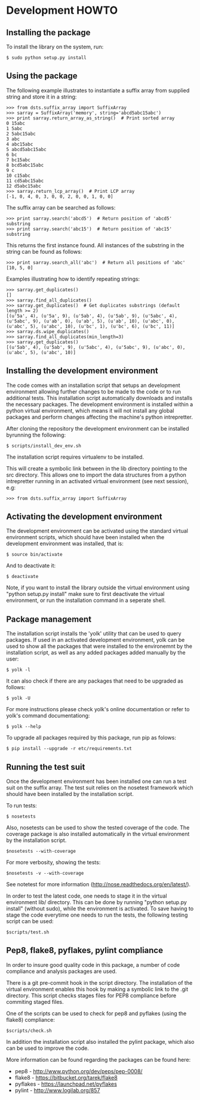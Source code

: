 Development HOWTO
=================

Installing the package
----------------------

To install the library on the system, run:

    $ sudo python setup.py install

Using the package
-----------------

The following example illustrates to instantiate a suffix array from supplied string and store it in a string:

    >>> from dsts.suffix_array import SuffixArray
    >>> sarray = SuffixArray('memory', string='abcd5abc15abc')
    >>> print sarray.return_array_as_string()  # Print sorted array
    0 15abc
    1 5abc
    2 5abc15abc
    3 abc
    4 abc15abc
    5 abcd5abc15abc
    6 bc
    7 bc15abc
    8 bcd5abc15abc
    9 c
    10 c15abc
    11 cd5abc15abc
    12 d5abc15abc
    >>> sarray.return_lcp_array()  # Print LCP array
    [-1, 0, 4, 0, 3, 0, 0, 2, 0, 0, 1, 0, 0]

The suffix array can be searched as follows:

    >>> print sarray.search('abcd5')  # Return position of 'abcd5' substring
    >>> print sarray.search('abc15')  # Return position of 'abc15' substring

This returns the first instance found. All instances of the substring in the string can be found as follows:
    
    >>> print sarray.search_all('abc')  # Return all positions of 'abc'
    [10, 5, 0]

Examples illustrating how to identify repeating strings:

    >>> sarray.get_duplicates()
    []
    >>> sarray.find_all_duplicates()
    >>> sarray.get_duplicates()  # Get duplicates substrings (default length >= 2)
    [(u'5a', 4), (u'5a', 9), (u'5ab', 4), (u'5ab', 9), (u'5abc', 4), (u'5abc', 9), (u'ab', 0), (u'ab', 5), (u'ab', 10), (u'abc', 0), (u'abc', 5), (u'abc', 10), (u'bc', 1), (u'bc', 6), (u'bc', 11)]
    >>> sarray.ds.wipe_duplicates()
    >>> sarray.find_all_duplicates(min_length=3)
    >>> sarray.get_duplicates()
    [(u'5ab', 4), (u'5ab', 9), (u'5abc', 4), (u'5abc', 9), (u'abc', 0), (u'abc', 5), (u'abc', 10)]

Installing the development environment
--------------------------------------

The code comes with an installation script that setups an development environment allowing further changes to be made to the code or to run additional tests. This installation script automatically downloads and installs the necessary packages. The development environment is installed within a python virtual environment, which means it will not install any global packages and perform changes affecting the machine's python intrepretter.

After cloning the repository the development environment can be installed byrunning the following:

    $ scripts/install_dev_env.sh

The installation script requires virtualenv to be installed. 

This will create a symbolic link between in the lib directory pointing to the src directory. This allows one to import the data structures from a python intrepretter running in an activated virtual environment (see next session), e.g:

    >>> from dsts.suffix_array import SuffixArray

Activating the development environment
--------------------------------------

The development environment can be activated using the standard virtual environment scripts, which should have been installed when the development environment was installed, that is:

    $ source bin/activate

And to deactivate it:

    $ deactivate

Note, if you want to install the library outside the virtual environment using "python setup.py install" make sure to first deactivate the virtual environment, or run the installation command in a seperate shell.

Package management
------------------

The installation script installs the 'yolk' utility that can be used to query packages. If used in an activated development environment, yolk can be used to show all the packages that were installed to the environemnt by the installation script, as well as any added packages added manually by the user:

    $ yolk -l

It can also check if there are any packages that need to be upgraded as follows:

    $ yolk -U

For more instructions please check yolk's online documentation or refer to yolk's command documentationg:

    $ yolk --help

To upgrade all packages required by this package, run pip as folows:

    $ pip install --upgrade -r etc/requirements.txt

Running the test suit
---------------------

Once the development environment has been installed one can run a test suit on the suffix array. The test suit relies on the nosetest framework which should have been installed by the installation script.

To run tests:

    $ nosetests

Also, nosetests can be used to show the tested coverage of the code. The coverage package is also installed automatically in the virtual environment by the installation script.

    $nosetests --with-coverage

For more verbosity, showing the tests:

    $nosetests -v --with-coverage

See notetest for more information (http://nose.readthedocs.org/en/latest/).

In order to test the latest code, one needs to stage it in the virtual environment lib/ directory. This can be done by running "python setup.py install" (without sudo), while the environment is activated. To save having to stage the code everytime one needs to run the tests, the following testing script can be used:

    $scripts/test.sh

Pep8, flake8, pyflakes, pylint compliance
---------------------------------

In order to insure good quality code in this package, a number of code compliance and analysis packages are used. 

There is a git pre-commit hook in the script directory. The installation of the virtual environment enables this hook by making a symbolic link to the .git directory. This script checks stages files for PEP8 compliance before commiting staged files.

One of the scripts can be used to check for pep8 and pyflakes (using the flake8) compliance:

    $scripts/check.sh

In addition the installation script also installed the pylint package, which also can be used to improve the code.

More information can be found regarding the packages can be found here:
  * pep8 - http://www.python.org/dev/peps/pep-0008/
  * flake8 - https://bitbucket.org/tarek/flake8
  * pyflakes - https://launchpad.net/pyflakes
  * pylint - http://www.logilab.org/857
